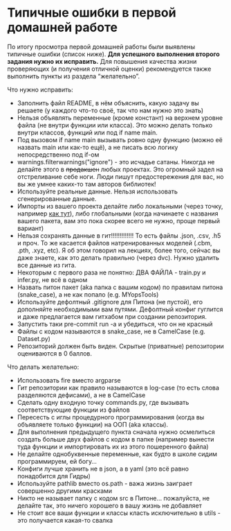 # Типичные ошибки в первой домашней работе

По итогу просмотра первой домашней работы были выявлены типичные ошибки (список ниже).
**Для успешного выполнения второго задания нужно их исправить.**
Для повышения качества жизни проверяющих (и получения отличной оценки) рекомендуется также выполнить пункты из раздела “желательно”.

Что нужно исправить:
* Заполнить файл README, в нём объяснить, какую задачу вы решаете (у каждого что-то своё, так что нам нужно это знать)
* Нельзя объявлять переменные (кроме констант) на верхнем уровне файла (не внутри функции или класса). Это можно делать только внутри классов, функций или под if name main.
* Под вызовом if name main вызывать ровно одну функцию (можно её назвать main или как-то ещё), а не писать всю логику непосредственно под if-ом
* warnings.filterwarnings("ignore") - это исчадье сатаны. Никогда не делайте этого в ~~продакшен~~ любых проектах. Это огромный задел на отстреливание себе ноги. Люди пишут предостережения для вас, но вы же умнее каких-то там авторов библиотек!
* Используйте реальные данные. Нельзя использовать сгенерированные данные.
* Импорты из вашего проекта делайте либо локальными (через точку, например [как тут](https://github.com/v-goncharenko/mimics/blob/master/mimics/classifiers.py#L16)), либо глобальными (когда начинаете с названия вашего пакета, вам это пока скорее всего не нужно, проще первый вариант)
* Нельзя сохранять данные в гит!!!!!!!!!!!!! То есть файлы .json, .csv, .h5 и проч. То же касается файлов натренированных моделей (.cbm, .pth, .xyz, etc). Я об этом говорил на лекциях, более того, сейчас вы даже знаете, как это делать правильно (через dvc). Нужно удалить все данные из гита.
* Некоторым с первого раза не понятно: ДВА ФАЙЛА - train.py и infer.py, не всё в одном
* Назвать питон пакет (aka папка с вашим кодом) по правилам питона (snake_case), а не как попало (e.g. MYopsTools)
* Используйте дефолтный .gitignore для Питона (не пустой), его дополняйте необходимыми вам путями. Дефолтный конфиг гуглится и даже предлагается вам гитхабом при создании репозитория.
* Запустить таки pre-commit run -a и убедиться, что он не красный
* Файлы с кодом называются в snake_case, не в CamelCase (e.g. Dataset.py)
* Репозиторий должен быть виден. Скрытые (приватные) репозитории оцениваются в 0 баллов.

Что делать желательно:
* Использовать fire вместо argparse
* Гит репозитории как правило называются в log-case (то есть слова разделяются дефисами), а не в CamelCase
* Сделать одну входную точку commands.py, где вызывать соответствующие функции из файлов
* Пересесть с иглы процедурного программирования (когда вы объявляете только функции) на ООП (aka классы).
* Для выполнения предыдущего пункта сначала нужно осмелиться создать больше двух файлов с кодом в папке (например вынести туда функции и импортировать их из этого пошеренного файла)
* Не делайте однобуквенные переменные, как будто в школе сидим программируем, ей богу…
* Конфиги лучше хранить не в json, а в yaml (это всё равно понадобится для Гидры)
* Используйте pathlib вместо os.path - важа жизнь заиграет совершенно другими красками
* Никто не называет папку с кодом src в Питоне… пожалуйста, не делайте так, это ничего хорошего в вашу жизнь не добавляет
* Не стоит все ваши функции и классы класть исключительно в utils - это получается какая-то свалка
